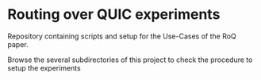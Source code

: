 # Routing over QUIC experiments

Repository containing scripts and setup for the Use-Cases of the RoQ paper.

Browse the several subdirectories of this project to check the procedure to setup the experiments
